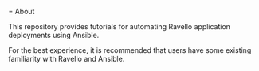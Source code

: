 = About

This repository provides tutorials for automating Ravello 
application deployments using Ansible.  

For the best experience, it is recommended that users
have some existing familiarity with Ravello and Ansible.
